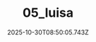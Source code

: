 ---
title: "05_luisa"
description: ""
image: "/uploads/photos/0020-05_luisa.webp"
display: "/uploads/photos/0020-05_luisa-display.webp"
thumbnail: "/uploads/photos/0020-05_luisa-thumb.webp"
width: 4000
height: 6000
featured: false
date: 2025-10-30T08:50:05.743Z
order: 0
---